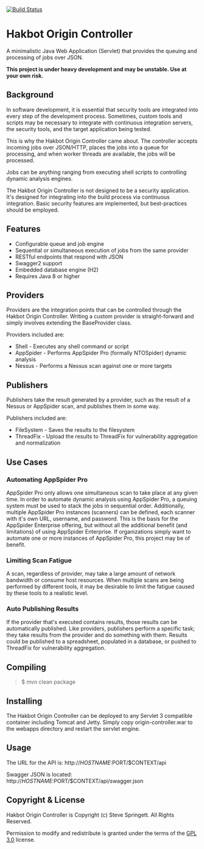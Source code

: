[![Build Status](https://travis-ci.org/stevespringett/restjob-controller.svg?branch=master)](https://travis-ci.org/stevespringett/restjob-controller)

Hakbot Origin Controller
=====================================

A minimalistic Java Web Application (Servlet) that provides the queuing and processing of jobs over JSON.

**This project is under heavy development and may be unstable. Use at your own risk.**

Background
-------------------

In software development, it is essential that security tools are integrated into every step of the
development process. Sometimes, custom tools and scripts may be necessary to integrate with continuous
integration servers, the security tools, and the target application being tested.

This is why the Hakbot Origin Controller came about. The controller accepts incoming jobs over JSON/HTTP,
places the jobs into a queue for processing, and when worker threads are available, the jobs will
be processed.

Jobs can be anything ranging from executing shell scripts to controlling dynamic analysis engines.

The Hakbot Origin Controller is not designed to be a security application. It's designed for integrating into
the build process via continuous integration. Basic security features are implemented, but best-practices
should be employed.

Features
-------------------

* Configurable queue and job engine
* Sequential or simultaneous execution of jobs from the same provider
* RESTful endpoints that respond with JSON
* Swagger2 support
* Embedded database engine (H2)
* Requires Java 8 or higher

Providers
-------------------

Providers are the integration points that can be controlled through the Hakbot Origin Controller. Writing
a custom provider is straight-forward and simply involves extending the BaseProvider class.

Providers included are:

* Shell - Executes any shell command or script
* AppSpider - Performs AppSpider Pro (formally NTOSpider) dynamic analysis
* Nessus - Performs a Nessus scan against one or more targets

Publishers
-------------------

Publishers take the result generated by a provider, such as the result of a Nessus or AppSpider scan, and publishes
them in some way.

Publishers included are:

* FileSystem - Saves the results to the filesystem
* ThreadFix - Upload the results to ThreadFix for vulnerability aggregation and normalization

Use Cases
-------------------

### Automating AppSpider Pro
AppSpider Pro only allows one simultaneous scan to take place at any given time. In order to automate dynamic analysis
using AppSpider Pro, a queuing system must be used to stack the jobs in sequential order. Additionally, multiple
AppSpider Pro instances (scanners) can be defined, each scanner with it's own URL, username, and password. This
is the basis for the AppSpider Enterprise offering, but without all the additional benefit (and limitations) of using
AppSpider Enterprise. If organizations simply want to automate one or more instances of AppSpider Pro, this project
may be of benefit.


### Limiting Scan Fatigue
A scan, regardless of provider, may take a large amount of network bandwidth or consume host resources. When multiple
scans are being performed by different tools, it may be desirable to limit the fatigue caused by these tools to a
realistic level.


### Auto Publishing Results
If the provider that's executed contains results, those results can be automatically published. Like providers,
publishers perform a specific task; they take results from the provider and do something with them. Results could be
published to a spreadsheet, populated in a database, or pushed to ThreadFix for vulnerability aggregation.


Compiling
-------------------

> $ mvn clean package

Installing
-------------------

The Hakbot Origin Controller can be deployed to any Servlet 3 compatible container including Tomcat and Jetty.
Simply copy origin-controller.war to the webapps directory and restart the servlet engine.

Usage
-------------------

The URL for the API is: http://$HOSTNAME:$PORT/$CONTEXT/api

Swagger JSON is located: http://$HOSTNAME:$PORT/$CONTEXT/api/swagger.json

Copyright & License
-------------------

Hakbot Origin Controller is Copyright (c) Steve Springett. All Rights Reserved.

Permission to modify and redistribute is granted under the terms of the [GPL 3.0] license.

  [GPL 3.0]: http://www.gnu.org/licenses/gpl-3.0.txt
